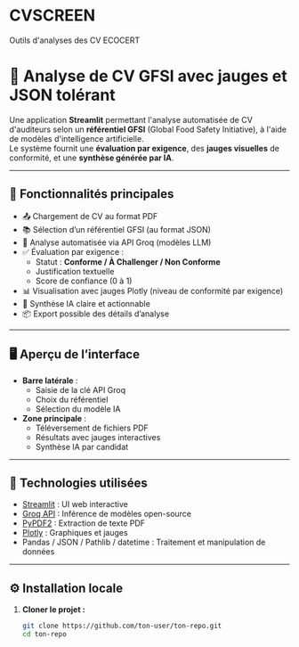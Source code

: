 # CVSCREEN
Outils d'analyses des CV ECOCERT
# 📄 Analyse de CV GFSI avec jauges et JSON tolérant

Une application **Streamlit** permettant l'analyse automatisée de CV d'auditeurs selon un **référentiel GFSI** (Global Food Safety Initiative), à l'aide de modèles d'intelligence artificielle.  
Le système fournit une **évaluation par exigence**, des **jauges visuelles** de conformité, et une **synthèse générée par IA**.

---

## 🚀 Fonctionnalités principales

- 📤 Chargement de CV au format PDF
- 📚 Sélection d’un référentiel GFSI (au format JSON)
- 🧠 Analyse automatisée via API Groq (modèles LLM)
- ✅ Évaluation par exigence :
  - Statut : **Conforme / À Challenger / Non Conforme**
  - Justification textuelle
  - Score de confiance (0 à 1)
- 📊 Visualisation avec jauges Plotly (niveau de conformité par exigence)
- 📝 Synthèse IA claire et actionnable
- 📦 Export possible des détails d’analyse

---

## 🖥️ Aperçu de l’interface

- **Barre latérale** :
  - Saisie de la clé API Groq
  - Choix du référentiel
  - Sélection du modèle IA
- **Zone principale** :
  - Téléversement de fichiers PDF
  - Résultats avec jauges interactives
  - Synthèse IA par candidat

---

## 🧰 Technologies utilisées

- [Streamlit](https://streamlit.io/) : UI web interactive
- [Groq API](https://console.groq.com/) : Inférence de modèles open-source
- [PyPDF2](https://pypi.org/project/PyPDF2/) : Extraction de texte PDF
- [Plotly](https://plotly.com/python/) : Graphiques et jauges
- Pandas / JSON / Pathlib / datetime : Traitement et manipulation de données

---

## ⚙️ Installation locale

1. **Cloner le projet :**

   ```bash
   git clone https://github.com/ton-user/ton-repo.git
   cd ton-repo
